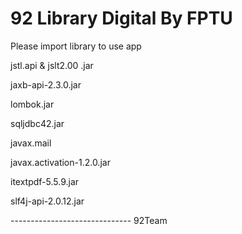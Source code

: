 <h1>92 Library Digital By FPTU</h1>

<p> Please import library to use app </p>
<p>jstl.api & jslt2.00 .jar</p>
<p>jaxb-api-2.3.0.jar</p>
<p>lombok.jar</p>
<p>sqljdbc42.jar</p>
<p>javax.mail</p>
<p>javax.activation-1.2.0.jar</p>
<p>itextpdf-5.5.9.jar</p>
<p>slf4j-api-2.0.12.jar</p>
------------------------------
92Team





